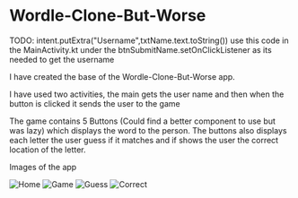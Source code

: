 # Wordle-Clone-But-Worse

TODO: intent.putExtra("Username",txtName.text.toString()) use this code in the MainActivity.kt under the btnSubmitName.setOnClickListener as its needed to get the username

I have created the base of the Wordle-Clone-But-Worse app.

I have used two activities, the main gets the user name and then when the button is clicked it sends the user to the game

The game contains 5 Buttons (Could find a better component to use but was lazy) which displays the word to the person. The buttons also displays each letter the user guess if it matches and if shows the user the correct location of the letter.

Images of the app 

![Home](https://user-images.githubusercontent.com/63053721/222037957-1903c908-c485-4d34-9fcd-c6d01013c746.png)
![Game](https://user-images.githubusercontent.com/63053721/222037962-6ca00597-6b25-4bf4-9f4b-a47443c683a2.png)
![Guess](https://user-images.githubusercontent.com/63053721/222037966-cc9c6629-5ccb-4296-b66f-58155ddf9b5f.png)
![Correct](https://user-images.githubusercontent.com/63053721/222037970-7677fcd5-8f48-4e34-a38c-4a429c995b6e.png)
